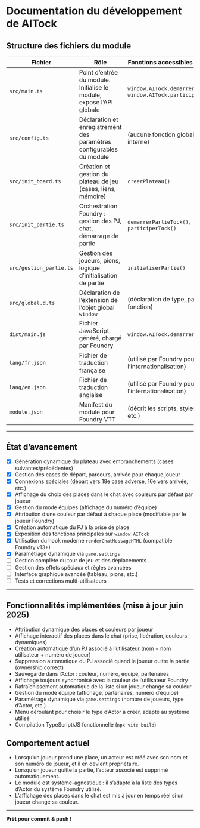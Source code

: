 # Documentation du développement de AITock

## Structure des fichiers du module

| Fichier                | Rôle                                                                 | Fonctions accessibles de l’extérieur                |
|------------------------|----------------------------------------------------------------------|-----------------------------------------------------|
| `src/main.ts`          | Point d’entrée du module. Initialise le module, expose l’API globale | `window.AITock.demarrerPartieTock()`, `window.AITock.participerTock()` |
| `src/config.ts`        | Déclaration et enregistrement des paramètres configurables du module | (aucune fonction globale, tout est interne)         |
| `src/init_board.ts`    | Création et gestion du plateau de jeu (cases, liens, mémoire)        | `creerPlateau()`                                    |
| `src/init_partie.ts`   | Orchestration Foundry : gestion des PJ, chat, démarrage de partie    | `demarrerPartieTock()`, `participerTock()`          |
| `src/gestion_partie.ts`| Gestion des joueurs, pions, logique d’initialisation de partie       | `initialiserPartie()`                               |
| `src/global.d.ts`      | Déclaration de l’extension de l’objet global `window`                | (déclaration de type, pas de fonction)              |
| `dist/main.js`         | Fichier JavaScript généré, chargé par Foundry                        | `window.AITock.demarrerPartieTock()`                |
| `lang/fr.json`         | Fichier de traduction française                                      | (utilisé par Foundry pour l’internationalisation)   |
| `lang/en.json`         | Fichier de traduction anglaise                                       | (utilisé par Foundry pour l’internationalisation)   |
| `module.json`          | Manifest du module pour Foundry VTT                                  | (décrit les scripts, styles, langues, etc.)         |

---

## État d’avancement

- [x] Génération dynamique du plateau avec embranchements (cases suivantes/précédentes)
- [x] Gestion des cases de départ, parcours, arrivée pour chaque joueur
- [x] Connexions spéciales (départ vers 18e case adverse, 16e vers arrivée, etc.)
- [x] Affichage du choix des places dans le chat avec couleurs par défaut par joueur
- [x] Gestion du mode équipes (affichage du numéro d’équipe)
- [x] Attribution d’une couleur par défaut à chaque place (modifiable par le joueur Foundry)
- [x] Création automatique du PJ à la prise de place
- [x] Exposition des fonctions principales sur `window.AITock`
- [x] Utilisation du hook moderne `renderChatMessageHTML` (compatible Foundry v13+)
- [x] Paramétrage dynamique via `game.settings`
- [ ] Gestion complète du tour de jeu et des déplacements
- [ ] Gestion des effets spéciaux et règles avancées
- [ ] Interface graphique avancée (tableau, pions, etc.)
- [ ] Tests et corrections multi-utilisateurs

---

## Fonctionnalités implémentées (mise à jour juin 2025)

- Attribution dynamique des places et couleurs par joueur
- Affichage interactif des places dans le chat (prise, libération, couleurs dynamiques)
- Création automatique d’un PJ associé à l’utilisateur (nom = nom utilisateur + numéro de joueur)
- Suppression automatique du PJ associé quand le joueur quitte la partie (ownership correct)
- Sauvegarde dans l’Actor : couleur, numéro, équipe, partenaires
- Affichage toujours synchronisé avec la couleur de l’utilisateur Foundry
- Rafraîchissement automatique de la liste si un joueur change sa couleur
- Gestion du mode équipe (affichage, partenaires, numéro d’équipe)
- Paramétrage dynamique via `game.settings` (nombre de joueurs, type d’Actor, etc.)
- Menu déroulant pour choisir le type d’Actor à créer, adapté au système utilisé
- Compilation TypeScript/JS fonctionnelle (`npx vite build`)

## Comportement actuel

- Lorsqu’un joueur prend une place, un acteur est créé avec son nom et son numéro de joueur, et il en devient propriétaire.
- Lorsqu’un joueur quitte la partie, l’acteur associé est supprimé automatiquement.
- Le module est système-agnostique : il s’adapte à la liste des types d’Actor du système Foundry utilisé.
- L’affichage des places dans le chat est mis à jour en temps réel si un joueur change sa couleur.

---

**Prêt pour commit & push !**
